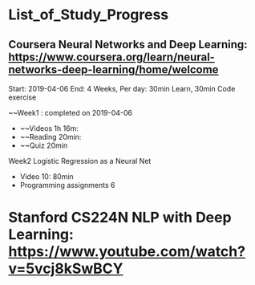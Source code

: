 # List_of_Study_Progress

## Coursera Neural Networks and Deep Learning: https://www.coursera.org/learn/neural-networks-deep-learning/home/welcome

Start: 2019-04-06 End: 4 Weeks,
Per day: 30min Learn, 30min Code exercise

~~Week1 : completed on 2019-04-06

- ~~Videos 1h 16m: 
- ~~Reading 20min: 
- ~~Quiz 20min

Week2 Logistic Regression as a Neural Net
- Video 10: 80min
- Programming assignments 6

# Stanford CS224N NLP with Deep Learning: https://www.youtube.com/watch?v=5vcj8kSwBCY
